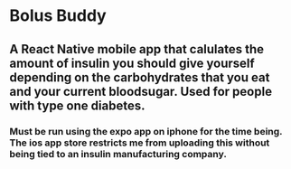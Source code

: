 # Bolus Buddy

## A React Native mobile app that calulates the amount of insulin you should give yourself depending on the carbohydrates that you eat and your current bloodsugar. Used for people with type one diabetes.

### Must be run using the expo app on iphone for the time being. The ios app store restricts me from uploading this without being tied to an insulin manufacturing company.
